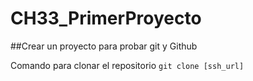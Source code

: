 # CH33_PrimerProyecto
##Crear un proyecto para probar git y Github


Comando para clonar el repositorio
`git clone [ssh_url]`